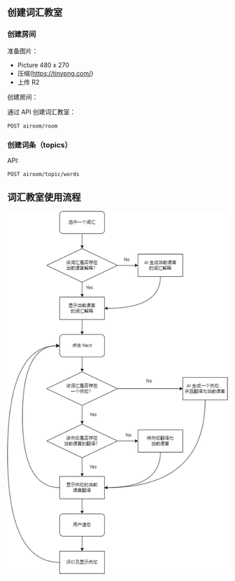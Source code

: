

## 创建词汇教室

### 创建房间

准备图片：

- Picture 480 x 270
- 压缩(https://tinypng.com/)
- 上传 R2

创建房间：

通过 API 创建词汇教室：

    POST airoom/room

### 创建词条（topics）

API:

    POST airoom/topic/words


## 词汇教室使用流程


![workflow](./images/vocabuary-room-workflow.png)
